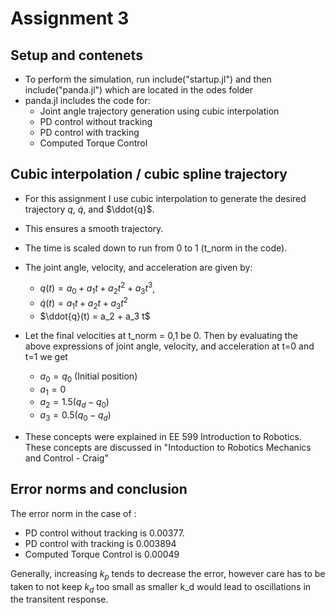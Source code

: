 # Assignment 3
## Setup and contenets
* To perform the simulation, run include("startup.jl") and then include("panda.jl") which are located in the odes folder
* panda.jl includes the code for:
    * Joint angle trajectory generation using cubic interpolation
    * PD control without tracking 
    * PD control with tracking 
    * Computed Torque Control
    
## Cubic interpolation / cubic spline trajectory
* For this assignment I use cubic interpolation to generate the desired trajectory $q$, $\dot{q}$, and $\ddot{q}$.
* This ensures a smooth trajectory. 
* The time is scaled down to run from 0 to 1 (t_norm in the code).
* The joint angle, velocity, and acceleration are given by:
   * $q(t) = a_0 + a_1 t + a_2 t^2 + a_3 t^3$,
   * $\dot{q}(t) = a_1 t + a_2 t + a_3 t^2$
   * $\ddot{q}(t) = a_2 + a_3 t$
* Let the final velocities at t_norm = 0,1 be 0. Then by evaluating the above expressions of  joint angle, velocity, and acceleration at t=0 and t=1 we get
   * $a_0 = q_0$ (Initial position)
   * $a_1=0$
   * $a_2=1.5(q_d-q_0)$
   * $a_3=0.5(q_0-q_d)$

* These concepts were explained in EE 599 Introduction to Robotics. These concepts are discussed in "Intoduction to Robotics Mechanics and Control - Craig"

## Error norms and conclusion
The error norm in the case of :
* PD control without tracking is 0.00377.
* PD control with tracking is 0.003894
* Computed Torque Control is 0.00049

Generally, increasing $k_p$ tends to decrease the error, however care has to be taken to not keep $k_d$ too small as smaller k_d would lead to oscillations in the transitent response.
